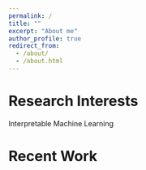 ```yaml
---
permalink: /
title: ""
excerpt: "About me"
author_profile: true
redirect_from: 
  - /about/
  - /about.html
---
```

Research Interests
======
Interpretable Machine Learning


Recent Work
======



